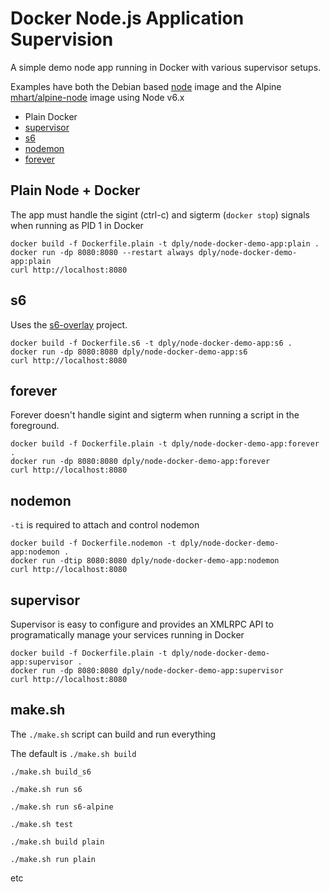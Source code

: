 # Docker Node.js Application Supervision

A simple demo node app running in Docker with various supervisor setups.

Examples have both the Debian based [node](https://hub.docker.com/_/node) image and
 the Alpine [mhart/alpine-node](https://hub.docker.com/r/mhart/alpine-node) image using Node v6.x

- Plain Docker
- [supervisor](http://supervisord.org/)
- [s6](http://skarnet.org/software/s6/overview.html)
- [nodemon](https://nodemon.io/)
- [forever](https://github.com/foreverjs/forever)

## Plain Node + Docker

The app must handle the sigint (ctrl-c) and sigterm (`docker stop`) signals when running as PID 1 in Docker

    docker build -f Dockerfile.plain -t dply/node-docker-demo-app:plain .
    docker run -dp 8080:8080 --restart always dply/node-docker-demo-app:plain
    curl http://localhost:8080

## s6

Uses the [s6-overlay](https://github.com/just-containers/s6-overlay) project.

    docker build -f Dockerfile.s6 -t dply/node-docker-demo-app:s6 .
    docker run -dp 8080:8080 dply/node-docker-demo-app:s6
    curl http://localhost:8080

## forever

Forever doesn't handle sigint and sigterm when running a script in the foreground.

    docker build -f Dockerfile.plain -t dply/node-docker-demo-app:forever .
    docker run -dp 8080:8080 dply/node-docker-demo-app:forever
    curl http://localhost:8080

## nodemon

`-ti` is required to attach and control nodemon

    docker build -f Dockerfile.nodemon -t dply/node-docker-demo-app:nodemon .
    docker run -dtip 8080:8080 dply/node-docker-demo-app:nodemon
    curl http://localhost:8080

## supervisor

Supervisor is easy to configure and provides an XMLRPC API to programatically
manage your services running in Docker

    docker build -f Dockerfile.plain -t dply/node-docker-demo-app:supervisor .
    docker run -dp 8080:8080 dply/node-docker-demo-app:supervisor
    curl http://localhost:8080

## make.sh

The `./make.sh` script can build and run everything

The default is `./make.sh build`

`./make.sh build_s6`

`./make.sh run s6`

`./make.sh run s6-alpine`

`./make.sh test`

`./make.sh build plain`

`./make.sh run plain`

etc
